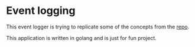 # Event logging

This event logger is trying to replicate some of the concepts from the [repo](https://github.com/improsec/SharpEventPersist).

This application is written in golang and is just for fun project. 